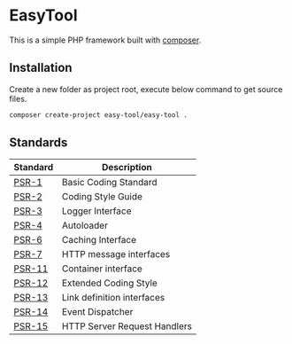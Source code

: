 # EasyTool

This is a simple PHP framework built with [composer](https://getcomposer.org/).

## Installation

Create a new folder as project root, execute below command to get source files.

```sh
composer create-project easy-tool/easy-tool .
```

## Standards

|Standard|Description|
|---|---|
|[PSR-1](https://www.php-fig.org/psr/psr-1/)|Basic Coding Standard|
|[PSR-2](https://www.php-fig.org/psr/psr-2/)|Coding Style Guide|
|[PSR-3](https://www.php-fig.org/psr/psr-3/)|Logger Interface|
|[PSR-4](https://www.php-fig.org/psr/psr-4/)|Autoloader|
|[PSR-6](https://www.php-fig.org/psr/psr-6/)|Caching Interface|
|[PSR-7](https://www.php-fig.org/psr/psr-7/)|HTTP message interfaces|
|[PSR-11](https://www.php-fig.org/psr/psr-11/)|Container interface|
|[PSR-12](https://www.php-fig.org/psr/psr-12/)|Extended Coding Style|
|[PSR-13](https://www.php-fig.org/psr/psr-13/)|Link definition interfaces|
|[PSR-14](https://www.php-fig.org/psr/psr-14/)|Event Dispatcher|
|[PSR-15](https://www.php-fig.org/psr/psr-15/)|HTTP Server Request Handlers|
